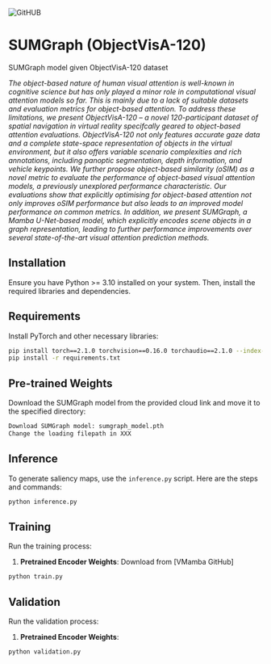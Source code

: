 
![GitHUB](https://github.com/user-attachments/assets/26a90352-eb52-4f8b-8d2a-ca7406a4978d)


# SUMGraph (ObjectVisA-120)
SUMGraph model given ObjectVisA-120 dataset

*The object-based nature of human visual attention is well-known in cognitive science but has only played a minor role in computational visual attention models so far. This is mainly due to a lack of suitable datasets and evaluation metrics for object-based attention. To address these limitations, we present ObjectVisA-120 – a novel 120-participant dataset of spatial navigation in virtual reality specifcally geared to object-based attention evaluations. ObjectVisA-120 not only features accurate gaze data and a complete state-space representation of objects in the virtual environment, but it also offers variable scenario complexities and rich annotations, including panoptic segmentation, depth information, and vehicle keypoints. We further propose object-based similarity (oSIM) as a novel metric to evaluate the performance of object-based visual attention models, a previously unexplored performance characteristic. Our evaluations show that explicitly optimising for object-based attention not only improves oSIM performance but also leads to an improved model performance on common metrics. In addition, we present SUMGraph, a Mamba U-Net-based model, which explicitly encodes scene objects in a graph representation, leading to further performance improvements over several state-of-the-art visual attention prediction methods.*

## Installation
Ensure you have Python >= 3.10 installed on your system. Then, install the required libraries and dependencies.

## Requirements
Install PyTorch and other necessary libraries:
```bash
pip install torch==2.1.0 torchvision==0.16.0 torchaudio==2.1.0 --index-url https://download.pytorch.org/whl/cu121
pip install -r requirements.txt
```

## Pre-trained Weights
Download the SUMGraph model from the provided cloud link and move it to the specified directory:
```bash
Download SUMGraph model: sumgraph_model.pth
Change the loading filepath in XXX
```

## Inference

To generate saliency maps, use the `inference.py` script. Here are the steps and commands:

```bash
python inference.py
```

## Training
Run the training process:

1. **Pretrained Encoder Weights**: Download from [VMamba GitHub]

```bash
python train.py
```
## Validation
Run the validation process:

1. **Pretrained Encoder Weights**:

```bash
python validation.py
```


